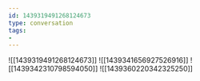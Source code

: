 ```yaml
---
id: 1439319491268124673
type: conversation
tags:
- 
---
```

![[1439319491268124673]]
![[1439341656927526916]]
![[1439342310798594050]]
![[1439360220342325250]]

